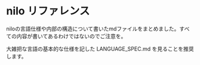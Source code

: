 # nilo リファレンス

niloの言語仕様や内部の構造について書いたmdファイルをまとめました。すべての内容が書いてあるわけではないのでご注意を。

大雑把な言語の基本的な仕様を記した LANGUAGE_SPEC.md を見ることを推奨します。
